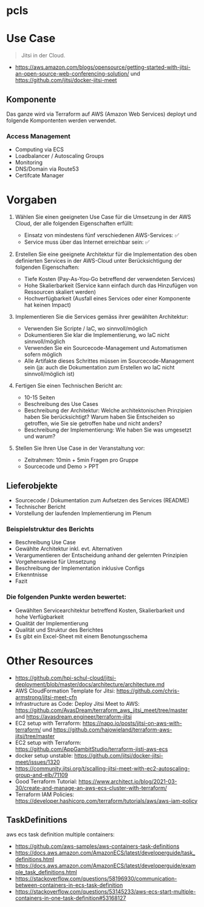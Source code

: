 # pcls

# Use Case

> Jitsi in der Cloud.
- https://aws.amazon.com/blogs/opensource/getting-started-with-jitsi-an-open-source-web-conferencing-solution/ und https://github.com/jitsi/docker-jitsi-meet

## Komponente

Das ganze wird via Terraform auf AWS (Amazon Web Services) deployt und folgende Kompontenten werden verwendet.

### Access Management
- Computing via ECS
- Loadbalancer / Autoscaling Groups
- Monitoring
- DNS/Domain via Route53
- Certifcate Manager

# Vorgaben

1. Wählen Sie einen geeigneten Use Case für die Umsetzung in der AWS Cloud, der alle folgenden Eigenschaften erfüllt:
   - Einsatz von mindestens fünf verschiedenen AWS-Services: ✅
   - Service muss über das Internet erreichbar sein: ✅

2. Erstellen Sie eine geeignete Architektur für die Implementation des oben definierten Services in der AWS-Cloud unter Berücksichtigung der folgenden Eigenschaften:
   - Tiefe Kosten (Pay-As-You-Go betreffend der verwendeten Services)
   - Hohe Skalierbarkeit (Service kann einfach durch das Hinzufügen von Ressourcen skaliert werden)
   - Hochverfügbarkeit (Ausfall eines Services oder einer Komponente hat keinen Impact)

3. Implementieren Sie die Services gemäss ihrer gewählten Architektur:
   - Verwenden Sie Scripte / IaC, wo sinnvoll/möglich
   - Dokumentieren Sie klar die Implementierung, wo IaC nicht sinnvoll/möglich
   - Verwenden Sie ein Sourcecode-Management und Automatismen sofern möglich
   - Alle Artifakte dieses Schrittes müssen im Sourcecode-Management sein (ja: auch die Dokumentation zum Erstellen wo IaC nicht sinnvoll/möglich ist)

4. Fertigen Sie einen Technischen Bericht an:
   - 10-15 Seiten
   - Beschreibung des Use Cases
   - Beschreibung der Architektur: Welche architektonischen Prinzipien haben Sie berücksichtigt? Warum haben Sie Entscheiden so getroffen, wie Sie sie getroffen habe und nicht anders?
   - Beschreibung der Implementierung: Wie haben Sie was umgesetzt und warum?

5. Stellen Sie Ihren Use Case in der Veranstaltung vor:
   - Zeitrahmen: 10min + 5min Fragen pro Gruppe
   - Sourcecode und Demo > PPT

## Lieferobjekte
- Sourcecode / Dokumentation zum Aufsetzen des Services (README)
- Technischer Bericht
- Vorstellung der laufenden Implementierung im Plenum

### Beispielstruktur des Berichts
- Beschreibung Use Case
- Gewählte Architektur inkl. evt. Alternativen
- Verargumentieren der Entscheidung anhand der gelernten Prinzipien
- Vorgehensweise für Umsetzung
- Beschreibung der Implementation inklusive Configs
- Erkenntnisse
- Fazit

### Die folgenden Punkte werden bewertet:
- Gewählten Servicearchitektur betreffend Kosten, Skalierbarkeit und hohe Verfügbarkeit
- Qualität der Implementierung
- Qualität und Struktur des Berichtes
- Es gibt ein Excel-Sheet mit einem Benotungsschema

# Other Resources

- https://github.com/hpi-schul-cloud/jitsi-deployment/blob/master/docs/architecture/architecture.md
- AWS CloudFormation Template for Jitsi: https://github.com/chris-armstrong/jitsi-meet-cfn
- Infrastructure as Code: Deploy Jitsi Meet to AWS: https://github.com/AvasDream/terraform_aws_jitsi_meet/tree/master and https://avasdream.engineer/terraform-jitsi
- EC2 setup with Terraform: https://napo.io/posts/jitsi-on-aws-with-terraform/ und https://github.com/hajowieland/terraform-aws-jitsi/tree/master
- EC2 setup with Terraform: https://github.com/AppGambitStudio/terraform-jisti-aws-ecs
- docker setup unstable: https://github.com/jitsi/docker-jitsi-meet/issues/1320
- https://community.jitsi.org/t/scalling-jitsi-meet-with-ec2-autoscaling-group-and-elb/71109
- Good Terraform Tutorial: https://www.architect.io/blog/2021-03-30/create-and-manage-an-aws-ecs-cluster-with-terraform/
- Terraform IAM Policies: https://developer.hashicorp.com/terraform/tutorials/aws/aws-iam-policy

## TaskDefinitions

aws ecs task definition multiple containers:
- https://github.com/aws-samples/aws-containers-task-definitions
- https://docs.aws.amazon.com/AmazonECS/latest/developerguide/task_definitions.html
- https://docs.aws.amazon.com/AmazonECS/latest/developerguide/example_task_definitions.html
- https://stackoverflow.com/questions/58196930/communication-between-containers-in-ecs-task-definition
- https://stackoverflow.com/questions/53145233/aws-ecs-start-multiple-containers-in-one-task-definition#53168127
